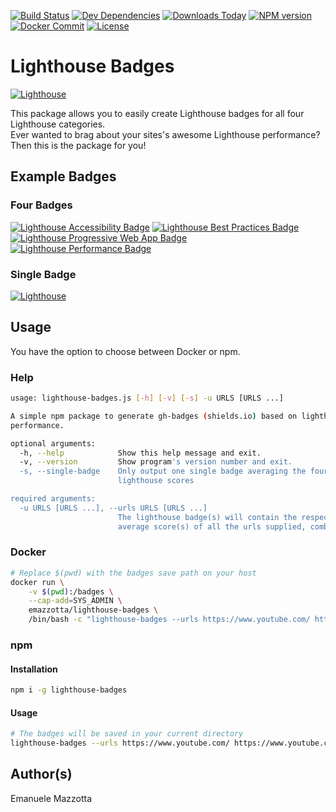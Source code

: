 [![Build Status](https://travis-ci.org/emazzotta/lighthouse-badges.svg?branch=master)](https://travis-ci.org/emazzotta/lighthouse-badges)
[![Dev Dependencies](https://david-dm.org/emazzotta/lighthouse-badges.svg?style=flat)](https://david-dm.org/emazzotta/lighthouse-badges)
[![Downloads Today](https://img.shields.io/npm/dt/lighthouse-badges.svg?style=flat)](https://badge.fury.io/js/lighthouse-badges)
[![NPM version](https://img.shields.io/npm/v/lighthouse-badges.svg)](https://www.npmjs.org/package/lighthouse-badges)
[![Docker Commit](https://images.microbadger.com/badges/commit/emazzotta/lighthouse-badges.svg)](https://microbadger.com/images/emazzotta/lighthouse-badges)
[![License](http://img.shields.io/:license-mit-blue.svg?style=flat)](https://emanuelemazzotta.com/mit-license) 

# Lighthouse Badges

[![Lighthouse](https://rawgit.com/emazzotta/lighthouse-badges/master/assets/img/lighthouse.svg)](https://github.com/GoogleChrome/lighthouse)

This package allows you to easily create Lighthouse badges for all four Lighthouse categories.  
Ever wanted to brag about your sites's awesome Lighthouse performance? Then this is the package for you!  

## Example Badges

### Four Badges

[![Lighthouse Accessibility Badge](https://rawgit.com/emazzotta/lighthouse-badges/master/assets/examples/lighthouse_accessibility.svg)](https://github.com/emazzotta/lighthouse-badges)
[![Lighthouse Best Practices Badge](https://rawgit.com/emazzotta/lighthouse-badges/master/assets/examples/lighthouse_best_practices.svg)](https://github.com/emazzotta/lighthouse-badges)
[![Lighthouse Progressive Web App Badge](https://rawgit.com/emazzotta/lighthouse-badges/master/assets/examples/lighthouse_progressive_web_app.svg)](https://github.com/emazzotta/lighthouse-badges)
[![Lighthouse Performance Badge](https://rawgit.com/emazzotta/lighthouse-badges/master/assets/examples/lighthouse_performance.svg)](https://github.com/emazzotta/lighthouse-badges)

### Single Badge

[![Lighthouse](https://rawgit.com/emazzotta/lighthouse-badges/master/assets/examples/lighthouse.svg)](https://github.com/emazzotta/lighthouse-badges)  

## Usage

You have the option to choose between Docker or npm. 

### Help

```bash
usage: lighthouse-badges.js [-h] [-v] [-s] -u URLS [URLS ...]

A simple npm package to generate gh-badges (shields.io) based on lighthouse
performance.

optional arguments:
  -h, --help            Show this help message and exit.
  -v, --version         Show program's version number and exit.
  -s, --single-badge    Only output one single badge averaging the four
                        lighthouse scores

required arguments:
  -u URLS [URLS ...], --urls URLS [URLS ...]
                        The lighthouse badge(s) will contain the respective
                        average score(s) of all the urls supplied, combined

```

### Docker

```bash
# Replace $(pwd) with the badges save path on your host 
docker run \
    -v $(pwd):/badges \
    --cap-add=SYS_ADMIN \
    emazzotta/lighthouse-badges \
    /bin/bash -c "lighthouse-badges --urls https://www.youtube.com/ https://www.youtube.com/feed/trending"
```

### npm 
    
#### Installation

```bash
npm i -g lighthouse-badges
```

#### Usage

```bash
# The badges will be saved in your current directory
lighthouse-badges --urls https://www.youtube.com/ https://www.youtube.com/feed/trending
```

## Author(s)

Emanuele Mazzotta
